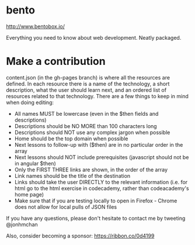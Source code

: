 bento
=====

http://www.bentobox.io/

Everything you need to know about web development. Neatly packaged.

# Make a contribution
content.json (in the gh-pages branch) is where all the resources are defined. In each resource there is a name of the technology, a short description, what the user should learn next, and an ordered list of resources related to that technology. There are a few things to keep in mind when doing editing:

* All names MUST be lowercase (even in the $then fields and descriptions)
* Descriptions should be NO MORE than 100 characters long
* Descriptions should NOT use any complex jargon when possible
* Home should be the top domain when possible
* Next lessons to follow-up with ($then) are in no particular order in the array
* Next lessons should NOT include prerequisites (javascript should not be in angular $then)
* Only the FIRST THREE links are shown, in the order of the array
* Link names should be the title of the destination
* Links should take the user DIRECTLY to the relevant information (i.e. for html go to the html exercise in codecademy, rather than codeacademy's home page)
* Make sure that if you are testing locally to open in Firefox - Chrome does not allow for local pulls of JSON files

If you have any questions, please don't hesitate to contact me by tweeting @jonhmchan

Also, consider becoming a sponsor: https://ribbon.co/0d4199
